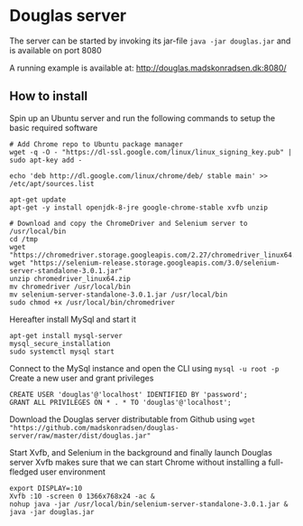 # Douglas server

The server can be started by invoking its jar-file `java -jar douglas.jar` and is available on port 8080

A running example is available at: http://douglas.madskonradsen.dk:8080/

## How to install

Spin up an Ubuntu server and run the following commands to setup the basic required software
```
# Add Chrome repo to Ubuntu package manager
wget -q -O - "https://dl-ssl.google.com/linux/linux_signing_key.pub" | sudo apt-key add -

echo 'deb http://dl.google.com/linux/chrome/deb/ stable main' >> /etc/apt/sources.list

apt-get update
apt-get -y install openjdk-8-jre google-chrome-stable xvfb unzip

# Download and copy the ChromeDriver and Selenium server to /usr/local/bin
cd /tmp
wget "https://chromedriver.storage.googleapis.com/2.27/chromedriver_linux64.zip"
wget "https://selenium-release.storage.googleapis.com/3.0/selenium-server-standalone-3.0.1.jar"
unzip chromedriver_linux64.zip
mv chromedriver /usr/local/bin
mv selenium-server-standalone-3.0.1.jar /usr/local/bin
sudo chmod +x /usr/local/bin/chromedriver
```

Hereafter install MySql and start it

```
apt-get install mysql-server
mysql_secure_installation
sudo systemctl mysql start
```

Connect to the MySql instance and open the CLI using `mysql -u root -p`
Create a new user and grant privileges

```
CREATE USER 'douglas'@'localhost' IDENTIFIED BY 'password';
GRANT ALL PRIVILEGES ON * . * TO 'douglas'@'localhost';
```

Download the Douglas server distributable from Github using
`wget "https://github.com/madskonradsen/douglas-server/raw/master/dist/douglas.jar"`

Start Xvfb, and Selenium in the background and finally launch Douglas server
Xvfb makes sure that we can start Chrome without installing a full-fledged user environment
```
export DISPLAY=:10
Xvfb :10 -screen 0 1366x768x24 -ac &
nohup java -jar /usr/local/bin/selenium-server-standalone-3.0.1.jar &
java -jar douglas.jar
